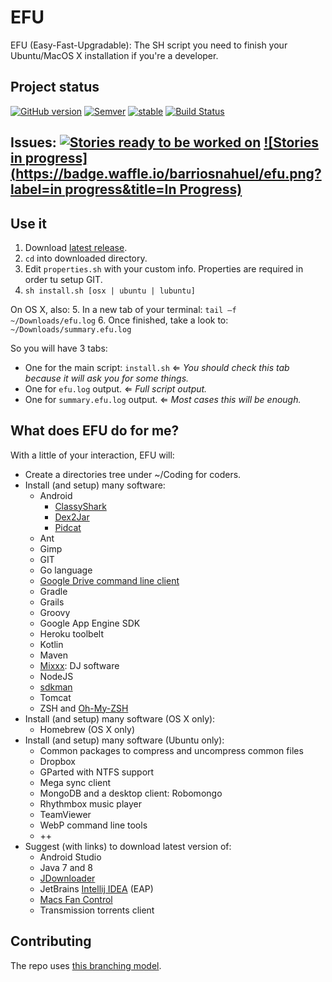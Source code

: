 # EFU

EFU (Easy-Fast-Upgradable): The SH script you need to finish your Ubuntu/MacOS X installation if you're a developer.

## Project status
[![GitHub version](https://badge.fury.io/gh/barriosnahuel%2Fefu.svg)](http://github.com/barriosnahuel/efu/releases)
[![Semver](http://img.shields.io/SemVer/2.0.0.png)](http://semver.org/spec/v2.0.0.html)
[![stable](https://img.shields.io/badge/stability-stable-green.svg)](https://nodejs.org/api/documentation.html#documentation_stability_index)
[![Build Status](https://travis-ci.org/barriosnahuel/efu.svg?branch=master)](https://travis-ci.org/barriosnahuel/efu)

## Issues: [![Stories ready to be worked on](https://badge.waffle.io/barriosnahuel/efu.png?label=ready&title=Ready)](https://waffle.io/barriosnahuel/efu) [![Stories in progress](https://badge.waffle.io/barriosnahuel/efu.png?label=in progress&title=In Progress)](https://waffle.io/barriosnahuel/efu)


## Use it
1. Download [latest release](https://github.com/barriosnahuel/efu/releases).
2. `cd` into downloaded directory.
3. Edit `properties.sh` with your custom info. Properties are required in order tu setup GIT.
4. `sh install.sh [osx | ubuntu | lubuntu]`

On OS X, also:
5. In a new tab of your terminal: `tail –f ~/Downloads/efu.log`
6. Once finished, take a look to: `~/Downloads/summary.efu.log`

So you will have 3 tabs:
- One for the main script: `install.sh` ⇐ *You should check this tab because it will ask you for some things.*
- One for `efu.log` output. ⇐ *Full script output.*
- One for `summary.efu.log` output. ⇐ *Most cases this will be enough.*

## What does EFU do for me?
With a little of your interaction, EFU will:
- Create a directories tree under ~/Coding for coders.
- Install (and setup) many software:
  - Android
    - [ClassyShark](https://github.com/google/android-classyshark/)
    - [Dex2Jar](https://github.com/pxb1988/dex2jar)
    - [Pidcat](https://github.com/JakeWharton/pidcat)
  - Ant
  - Gimp
  - GIT
  - Go language
  - [Google Drive command line client](https://github.com/odeke-em/drive)
  - Gradle  
  - Grails
  - Groovy
  - Google App Engine SDK
  - Heroku toolbelt
  - Kotlin
  - Maven  
  - [Mixxx](http://www.mixxx.org/): DJ software
  - NodeJS 
  - [sdkman](http://sdkman.io/)
  - Tomcat  
  - ZSH and [Oh-My-ZSH](https://github.com/robbyrussell/oh-my-zsh)
- Install (and setup) many software (OS X only):
  - Homebrew (OS X only)
- Install (and setup) many software (Ubuntu only):
  - Common packages to compress and uncompress common files
  - Dropbox
  - GParted with NTFS support
  - Mega sync client
  - MongoDB and a desktop client: Robomongo
  - Rhythmbox music player
  - TeamViewer
  - WebP command line tools
  - ++
- Suggest (with links) to download latest version of:
  - Android Studio
  - Java 7 and 8
  - [JDownloader](http://jdownloader.org/home/index)
  - JetBrains [Intellij IDEA](https://www.jetbrains.com/idea/) (EAP)
  - [Macs Fan Control](http://www.crystalidea.com/macs-fan-control)
  - Transmission torrents client

## Contributing

The repo uses [this branching model](http://nvie.com/posts/a-successful-git-branching-model/).
